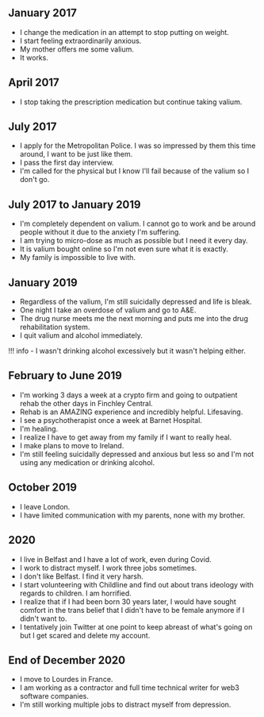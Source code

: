 ## January 2017

- I change the medication in an attempt to stop putting on weight.
- I start feeling extraordinarily anxious.
- My mother offers me some valium.
- It works.

## April 2017

- I stop taking the prescription medication but continue taking valium.

## July 2017

- I apply for the Metropolitan Police. I was so impressed by them this time around, I want to be just like them.
- I pass the first day interview.
- I'm called for the physical but I know I'll fail because of the valium so I don't go.

## July 2017 to January 2019

- I'm completely dependent on valium. I cannot go to work and be around people without it due to the anxiety I'm suffering.
- I am trying to micro-dose as much as possible but I need it every day.
- It is valium bought online so I'm not even sure what it is exactly.
- My family is impossible to live with.

## January 2019

- Regardless of the valium, I'm still suicidally depressed and life is bleak.
- One night I take an overdose of valium and go to A&E.
- The drug nurse meets me the next morning and puts me into the drug rehabilitation system.
- I quit valium and alcohol immediately.

!!! info
    - I wasn't drinking alcohol excessively but it wasn't helping either.

## February to June 2019

- I'm working 3 days a week at a crypto firm and going to outpatient rehab the other days in Finchley Central.
- Rehab is an AMAZING experience and incredibly helpful. Lifesaving.
- I see a psychotherapist once a week at Barnet Hospital.
- I'm healing.
- I realize I have to get away from my family if I want to really heal.
- I make plans to move to Ireland.
- I'm still feeling suicidally depressed and anxious but less so and I'm not using any medication or drinking alcohol.

## October 2019

- I leave London.
- I have limited communication with my parents, none with my brother.

## 2020

- I live in Belfast and I have a lot of work, even during Covid.
- I work to distract myself. I work three jobs sometimes.
- I don't like Belfast. I find it very harsh.
- I start volunteering with Childline and find out about trans ideology with regards to children. I am horrified.
- I realize that if I had been born 30 years later, I would have sought comfort in the trans belief that I didn't have to be female anymore if I didn't want to.
- I tentatively join Twitter at one point to keep abreast of what's going on but I get scared and delete my account.

## End of December 2020

- I move to Lourdes in France.
- I am working as a contractor and full time technical writer for web3 software companies.
- I'm still working multiple jobs to distract myself from depression.

